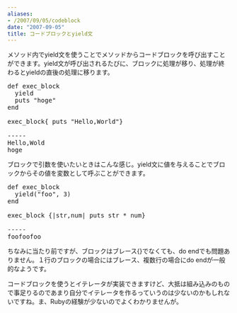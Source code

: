 ```yaml
---
aliases:
- /2007/09/05/codeblock
date: "2007-09-05"
title: コードブロックとyield文
---
```

メソッド内でyield文を使うことでメソッドからコードブロックを呼び出すことができます。yield文が呼び出されるたびに、ブロックに処理が移り、処理が終わるとyieldの直後の処理に移ります。
<pre lang="ruby">def exec_block
  yield
  puts "hoge"
end

exec_block{ puts "Hello,World"}

-----
Hello,Wold
hoge</pre>
ブロックで引数を使いたいときはこんな感じ。yield文に値を与えることでブロックからその値を変数として呼ぶことができます。
<pre lang="ruby">
def exec_block
  yield("foo", 3)
end

exec_block {|str,num| puts str * num}

-----
foofoofoo</pre>
ちなみに当たり前ですが、ブロックはブレース{}でなくても、do endでも問題ありません。１行のブロックの場合にはブレース、複数行の場合にdo endが一般的なようです。

コードブロックを使うとイテレータが実装できますけど、大抵は組み込みのもので事足りるのであまり自分でイテレータを作るっていうのは少ないのかもしれないですね。ま、Rubyの経験が少ないのでよくわかりませんが。